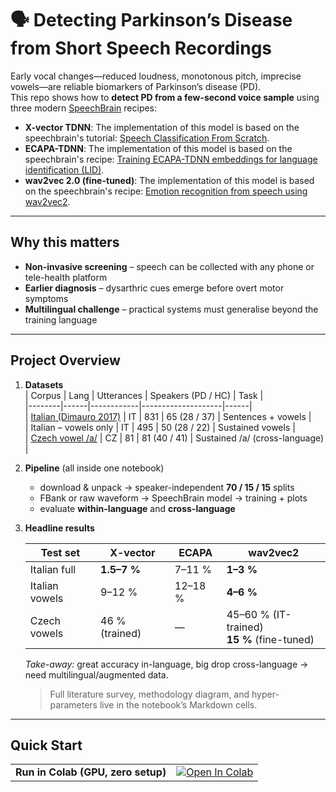# 🗣️ Detecting Parkinson’s Disease from Short Speech Recordings

Early vocal changes—reduced loudness, monotonous pitch, imprecise vowels—are reliable biomarkers of Parkinson’s disease (PD).  
This repo shows how to **detect PD from a few-second voice sample** using three modern [SpeechBrain](https://speechbrain.github.io/) recipes:

* **X-vector TDNN**: The implementation of this model is based on the speechbrain's tutorial: [Speech Classification From Scratch](https://speechbrain.readthedocs.io/en/latest/tutorials/tasks/speech-classification-from-scratch.html).  
* **ECAPA-TDNN**: The implementation of this model is based on the speechbrain's recipe: [Training ECAPA-TDNN embeddings for language identification (LID)](https://github.com/speechbrain/speechbrain/blob/develop/recipes/CommonLanguage/lang_id/hparams/train_ecapa_tdnn.yaml).
* **wav2vec 2.0 (fine-tuned)**: The implementation of this model is based on the speechbrain's recipe: [Emotion recognition from speech using wav2vec2](https://github.com/speechbrain/speechbrain/blob/develop/recipes/IEMOCAP/emotion_recognition/hparams/train_with_wav2vec2.yaml).

---

## Why this matters
* **Non-invasive screening** – speech can be collected with any phone or tele-health platform  
* **Earlier diagnosis** – dysarthric cues emerge before overt motor symptoms  
* **Multilingual challenge** – practical systems must generalise beyond the training language

---

## Project Overview

1. **Datasets**  
   | Corpus | Lang | Utterances | Speakers (PD / HC) | Task |  
   |--------|------|------------|--------------------|------|  
   | [Italian (Dimauro 2017)](https://huggingface.co/datasets/birgermoell/Italian_Parkinsons_Voice_and_Speech) |  IT | 831 | 65 (28 / 37) | Sentences + vowels |  
   | Italian – vowels only  |  IT | 495 | 50 (28 / 22) | Sustained vowels |  
   | [Czech vowel /a/](https://figshare.com/articles/dataset/Voice_Samples_for_Patients_with_Parkinson_s_Disease_and_Healthy_Controls/23849127)        |  CZ | 81  | 81 (40 / 41) | Sustained /a/ (cross-language) |

2. **Pipeline** (all inside one notebook)  
   * download & unpack → speaker-independent **70 / 15 / 15** splits  
   * FBank or raw waveform → SpeechBrain model → training + plots  
   * evaluate **within-language** and **cross-language**

3. **Headline results**  

   | Test set | X-vector | ECAPA | wav2vec2 |
   |----------|----------|-------|----------|
   | Italian full | **1.5–7 %** | 7–11 % | **1–3 %** |
   | Italian vowels | 9–12 % | 12–18 % | **4–6 %** |
   | Czech vowels | 46 % (trained) | — | 45–60 % (IT-trained)<br>**15 %** (fine-tuned) |

   *Take-away:* great accuracy in-language, big drop cross-language → need multilingual/augmented data.

   > Full literature survey, methodology diagram, and hyper-parameters live in the notebook’s Markdown cells.


---
## Quick Start

| | |
|-|-
**Run in Colab (GPU, zero setup)** | <a href="https://colab.research.google.com/github/SotirisDamas/Detecting-Parkinson-s-disease-from-short-speech-recordings/blob/main/Detecting_Parkinson%E2%80%99s_disease_from_short_speech_recordings.ipynb"><img src="https://colab.research.google.com/assets/colab-badge.svg" alt="Open In Colab"/></a>




